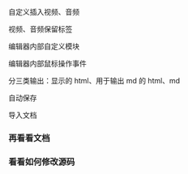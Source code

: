 自定义插入视频、音频

视频、音频保留标签

编辑器内部自定义模块

编辑器内部鼠标操作事件

分三类输出：显示的 html、用于输出 md 的 html、md

自动保存

导入文档


### 再看看文档
### 看看如何修改源码